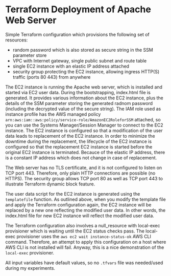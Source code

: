 # Terraform Deployment of Apache Web Server
Simple Terraform configuration which provisions the following set of resources:
- random password which is also stored as secure string in the SSM parameter store
- VPC with Internet gateway, single public subnet and route table
- single EC2 instance with an elastic IP address attached
- security group protecting the EC2 instance, allowing ingress HTTP(S) traffic (ports 80 443) from anywhere

The EC2 instance is running the Apache web server, which is installed and started via EC2 user data. During the bootstrapping, index.html file is generated. It provides various information about the EC2 instance, plus the details of the SSM parameter storing the generated radnom password (including the decrypted value of the secure string). The IAM role used as instance profile has the AWS managed policy `arn:aws:iam::aws:policy/service-role/AmazonEC2RoleforSSM` attached, so you can use the Systems Manager/Session Manager to connect to the EC2 instance. The EC2 instance is configured so that a modification of the user data leads to replacement of the EC2 instance. In order to minimize the downtime during the replacement, the lifecycle of the EC2 instance is configured so that the replacement EC2 instance is started before the original EC2 instance is terminated. Becauce of the elastic IP address, there is a constant IP address which does not change in case of replacement.

The Web server has no TLS certificate, and it is not configured to listen on TCP port 443. Therefore, only plain HTTP connections are possible (no HTTPS). The security group allows TCP port 80 as well as TCP port 443 to illustrate Terraform dynamic block feature.

The user data script for the EC2 instance is generated using the `templatefile` function. As outlined above, when you modify the template file and apply the Terraform configuration again, the EC2 instance will be replaced by a new one reflecting the modified user data. In other words, the index.html file for new EC2 instance will reflect the modified user data.

The Terraform configuration also involves a null_resource with local-exec provisioner which is waiting until the EC2 status checks pass. The local-exec provisioner uses the `aws ec2 wait instance-status-ok` AWS CLI command. Therefore, an attempt to apply this configuration on a host where AWS CLI is not installed will fail. Anyway, this is a nice demonstration of the `local-exec` provisioner.

All input variables have default values, so no `.tfvars` file was needed/used during my experiments.
